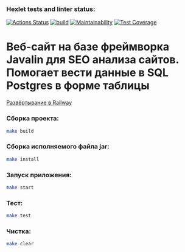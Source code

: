 ### Hexlet tests and linter status:
[![Actions Status](https://github.com/VovaTyan/java-project-72/workflows/hexlet-check/badge.svg)](https://github.com/VovaTyan/java-project-72/actions)
[![build](https://github.com/VovaTyan/java-project-72/actions/workflows/build.yml/badge.svg)](https://github.com/VovaTyan/java-project-72/actions/workflows/build.yml)
[![Maintainability](https://api.codeclimate.com/v1/badges/b71d85169227f445e0e8/maintainability)](https://codeclimate.com/github/VovaTyan/java-project-72/maintainability)
[![Test Coverage](https://api.codeclimate.com/v1/badges/b71d85169227f445e0e8/test_coverage)](https://codeclimate.com/github/VovaTyan/java-project-72/test_coverage)
# Веб-сайт на базе фреймворка Javalin для SEO анализа сайтов. Помогает вести данные в SQL Postgres в форме таблицы

[Развёртывание в Railway](https://web-production-a198.up.railway.app)

### Сборка проекта:
```bash
make build
```

### Сборка исполняемого файла jar:
```bash
make install
```

### Запуск приложения:
```bash
make start
```

### Тест:
```bash
make test
```

### Чистка:
```bash
make clear
```
